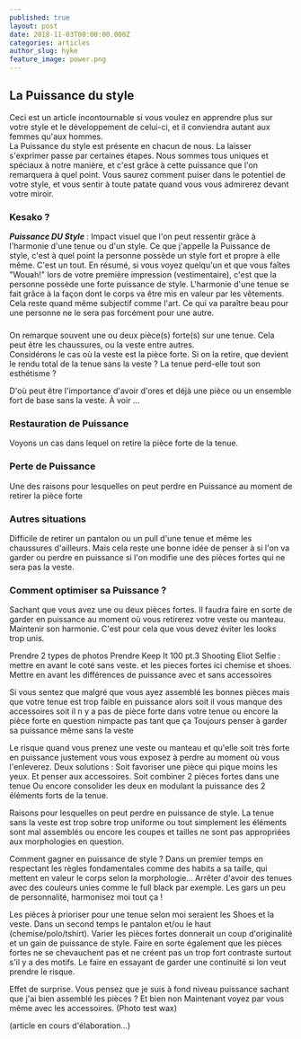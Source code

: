 ```yaml
---
published: true
layout: post
date: 2018-11-03T00:00:00.000Z
categories: articles
author_slug: hyke
feature_image: power.png
---
```

## La Puissance du style 

Ceci est un article incontournable si vous voulez en apprendre plus sur votre style et le développement de celui-ci, et il conviendra autant aux femmes qu'aux hommes.  
La Puissance du style est présente en chacun de nous. La laisser s'exprimer passe par certaines étapes. Nous sommes tous uniques et spéciaux à notre manière, et c'est grâce à cette puissance que l'on remarquera à quel point. Vous saurez comment puiser dans le potentiel de votre style, et vous sentir à toute patate quand vous vous admirerez devant votre miroir.  

### Kesako ?

***Puissance DU Style*** : Impact visuel que l'on peut ressentir grâce à l'harmonie d'une tenue ou d'un style. Ce que j'appelle la Puissance de style, c'est à quel point la personne possède un style fort et propre à elle même. C'est un tout. En résumé, si vous voyez quelqu'un et que vous faîtes "Wouah!" lors de votre première impression (vestimentaire), c'est que la personne possède une forte puissance de style. L'harmonie d'une tenue se fait grâce à la façon dont le corps va être mis en valeur par les vêtements. Cela reste quand même subjectif comme l'art. Ce qui va paraître beau pour une personne ne le sera pas forcément pour une autre.

### 

On remarque souvent une ou deux pièce(s) forte(s) sur une tenue. Cela peut être les chaussures, ou la veste entre autres.  
Considérons le cas où la veste est la pièce forte. Si on la retire, que devient le rendu total de la tenue sans la veste ? La tenue perd-elle tout son esthétisme ? 

D'où peut être l'importance d'avoir d'ores et déjà une pièce ou un ensemble fort de base sans la veste. À voir ...

### Restauration de Puissance

Voyons un cas dans lequel on retire la pièce forte de la tenue.

### Perte de Puissance

Une des raisons pour lesquelles on peut perdre en Puissance au moment de retirer la pièce forte

### Autres situations

Difficile de retirer un pantalon ou un pull d'une tenue et même les chaussures d'ailleurs. Mais cela reste une bonne idée de penser à si l'on va garder ou perdre en puissance si l'on modifie une des pièces fortes qui ne sera pas la veste.

### Comment optimiser sa Puissance ?

Sachant que vous avez une ou deux pièces fortes. Il faudra faire en sorte de garder en puissance au moment où vous retirerez votre veste ou manteau. Maintenir son harmonie. C'est pour cela que vous devez éviter les looks trop unis.

Prendre 2 types de photos
Prendre Keep It 100 pt.3
Shooting Eliot
Selfie : mettre en avant le coté sans veste. et les pieces fortes ici chemise et shoes.
Mettre en avant les différences de puissance avec et sans accessoires

Si vous sentez que malgré que vous ayez assemblé les bonnes pièces mais que votre tenue est trop faible en puissance alors soit il vous manque des accessoires soit il n y a pas de pièce forte dans votre tenue ou encore la pièce forte en question nimpacte pas tant que ça 
Toujours penser à garder sa puissance même sans la veste

Le risque quand vous prenez une veste ou manteau et qu'elle soit très forte en puissance justement vous vous exposez à perdre au moment où vous l'enleverez.
Deux solutions :
Soit favoriser une pièce qui pique moins les yeux. Et penser aux accessoires. 
Soit combiner 2 pièces fortes dans une tenue
Ou encore consolider les deux en modulant la puissance des 2 éléments forts de la tenue.

Raisons pour lesquelles on peut perdre en puissance de style.
La tenue sans la veste est trop sobre trop uniforme ou tout simplement les éléments sont mal assemblés ou encore les coupes et tailles ne sont pas appropriées aux morphologies en question.

Comment gagner en puissance de style ?
Dans un premier temps en respectant les règles fondamentales comme des habits a sa taille, qui mettent en valeur le corps selon la morphologie...
Arrêter d'avoir des tenues avec des couleurs unies comme le full black par exemple. Les gars un peu de personnalité, harmonisez moi tout ça !

Les pièces à prioriser pour une tenue selon moi seraient les Shoes et la veste. Dans un second temps le pantalon et/ou le haut (chemise/polo/tshirt).
Varier les pièces fortes donnerait un coup d'originalité et un gain de puissance de style. Faire en sorte également que les pièces fortes ne se chevauchent pas et ne créent pas un trop fort contraste surtout s'il y a des motifs. Le faire en essayant de garder une continuité si lon veut prendre le risque.

Effet de surprise. Vous pensez que je suis à fond niveau puissance sachant que j'ai bien assemblé les pièces ? Et bien non
Maintenant voyez par vous même avec les accessoires. (Photo test wax)

(article en cours d'élaboration...)
